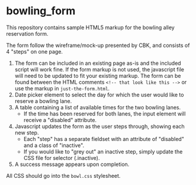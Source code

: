 # bowling_form
This repository contains sample HTML5 markup for the bowling alley reservation form. 

The form follow the wireframe/mock-up presented by CBK, and consists of 4 "steps" on one page.

1. The form can be included in an existing page as-is and the included script will work fine. If the form markup is not used, the javascript file will need to be updated to fit your existing markup. The form can be found between the HTML comments `<!-- that look like this -->` or use the markup in `just-the-form.html`.
2. Date picker element to select the day for which the user would like to reserve a bowling lane.
3. A table containing a list of available times for the two bowling lanes.
    * If the time has been reserved for both lanes, the input element will receive a "disabled" attribute.
4. Javascript updates the form as the user steps through, showing each new step.
    * Each "step" has a separate fieldset with an attribute of "disabled" and a class of "inactive". 
    * If you would like to "grey out" an inactive step, simply update the CSS file for selector (.inactive).
5. A success message appears upon completion.

All CSS should go into the `bowl.css` stylesheet.
